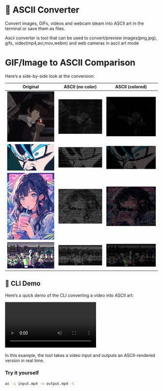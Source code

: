 # 🎥 ASCII Converter  
Convert images, GIFs, videos and webcam steam into ASCII art in the terminal or save them as files.

Ascii converter is tool that can be used to convert/preview images(png,jpg), gifs, video(mp4,avi,mov,webm) and web cameras in ascii art mode

# GIF/Image to ASCII Comparison

Here’s a side-by-side look at the conversion:

| Original | ASCII (no color) | ASCII (colored) |
|--------------|------------------|-----------------|
| ![Original](./examples/cig.gif) | ![ASCII BW](./examples/ascii_cig.gif) | ![ASCII Color](./examples/ascii_color_cig.gif) |
| ![Original](./examples/kame.gif) | ![ASCII BW](./examples/ascii_kame.gif) | ![ASCII Color](./examples/ascii_color_kame.gif) |
| ![Original](./examples/anime.jpg) | ![ASCII BW](./examples/ascii_anime.png) | ![ASCII Color](./examples/ascii_color_anime.png) |
| ![Original](./examples/test.jpg) | ![ASCII BW](./examples/ascii_test.png) | ![ASCII Color](./examples/ascii_color_test.png) |

## 🎥 CLI Demo

Here’s a quick demo of the CLI converting a video into ASCII art:

![CLI Demo](./examples/video.mkv)

In this example, the tool takes a video input and outputs an ASCII-rendered version in real time.

### Try it yourself
```bash
ac -i input.mp4 -o output.mp4 -C
